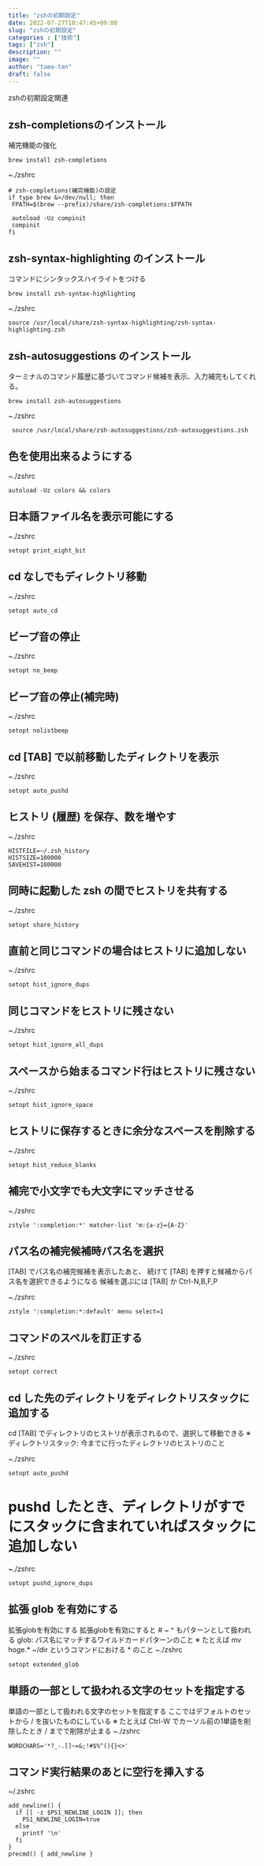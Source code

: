 ```yaml
---
title: "zshの初期設定"
date: 2022-07-27T10:47:45+09:00
slug: "zshの初期設定"
categories : ["技術"]
tags: ["zsh"]
description: ""
image: ""
author: "tama-tan"
draft: false
---
```

zshの初期設定関連

## zsh-completionsのインストール
補完機能の強化

 ```
 brew install zsh-completions
 ```

~./zshrc
```
# zsh-completions(補完機能)の設定
if type brew &>/dev/null; then
 FPATH=$(brew --prefix)/share/zsh-completions:$FPATH

 autoload -Uz compinit
 compinit
fi

 ```
 
 
## zsh-syntax-highlighting のインストール
コマンドにシンタックスハイライトをつける

```
brew install zsh-syntax-highlighting
```

~./zshrc
```
source /usr/local/share/zsh-syntax-highlighting/zsh-syntax-highlighting.zsh
```
 
## zsh-autosuggestions のインストール

ターミナルのコマンド履歴に基づいてコマンド候補を表示、入力補完もしてくれる。

```
brew install zsh-autosuggestions
```

~./zshrc
```
 source /usr/local/share/zsh-autosuggestions/zsh-autosuggestions.zsh
```


## 色を使用出来るようにする
~./zshrc
```
autoload -Uz colors && colors
```
 
## 日本語ファイル名を表示可能にする
~./zshrc
```
setopt print_eight_bit
```
 
## cd なしでもディレクトリ移動
~./zshrc
```
setopt auto_cd
```
 
## ビープ音の停止
~./zshrc
```
setopt no_beep
```
 
## ビープ音の停止(補完時)
~./zshrc
```
setopt nolistbeep
```
 
## cd [TAB] で以前移動したディレクトリを表示
~./zshrc
```
setopt auto_pushd
```
 
## ヒストリ (履歴) を保存、数を増やす
~./zshrc
```
HISTFILE=~/.zsh_history
HISTSIZE=100000
SAVEHIST=100000
```
 
## 同時に起動した zsh の間でヒストリを共有する
~./zshrc
```
setopt share_history
```
 
## 直前と同じコマンドの場合はヒストリに追加しない
~./zshrc
```
setopt hist_ignore_dups
```
 
## 同じコマンドをヒストリに残さない
~./zshrc
```
setopt hist_ignore_all_dups
```
 
## スペースから始まるコマンド行はヒストリに残さない
~./zshrc
```
setopt hist_ignore_space
```
 
## ヒストリに保存するときに余分なスペースを削除する
~./zshrc
```
setopt hist_reduce_blanks
```

## 補完で小文字でも大文字にマッチさせる
~./zshrc
```
zstyle ':completion:*' matcher-list 'm:{a-z}={A-Z}'
```
 
## パス名の補完候補時パス名を選択
[TAB] でパス名の補完候補を表示したあと、
続けて [TAB] を押すと候補からパス名を選択できるようになる
候補を選ぶには [TAB] か Ctrl-N,B,F,P

~./zshrc
```
zstyle ':completion:*:default' menu select=1
```
 
## コマンドのスペルを訂正する
~./zshrc
```
setopt correct
```

 
## cd した先のディレクトリをディレクトリスタックに追加する

cd [TAB] でディレクトリのヒストリが表示されるので、選択して移動できる
※ ディレクトリスタック: 今までに行ったディレクトリのヒストリのこと

~./zshrc
```
setopt auto_pushd
```
 
# pushd したとき、ディレクトリがすでにスタックに含まれていればスタックに追加しない

~./zshrc
```
setopt pushd_ignore_dups
```
 
## 拡張 glob を有効にする
拡張globを有効にする
拡張globを有効にすると # ~ ^ もパターンとして扱われる
glob: パス名にマッチするワイルドカードパターンのこと
※ たとえば mv hoge.* ~/dir というコマンドにおける * のこと
~./zshrc
```
setopt extended_glob
```

## 単語の一部として扱われる文字のセットを指定する
単語の一部として扱われる文字のセットを指定する
ここではデフォルトのセットから / を抜いたものにしている
※ たとえば Ctrl-W でカーソル前の1単語を削除したとき / までで削除が止まる
~./zshrc
```
WORDCHARS='*?_-.[]~=&;!#$%^(){}<>'
```

## コマンド実行結果のあとに空行を挿入する

~/.zshrc

```
add_newline() {
  if [[ -z $PS1_NEWLINE_LOGIN ]]; then
    PS1_NEWLINE_LOGIN=true
  else
    printf '\n'
  fi
}
precmd() { add_newline }
```

